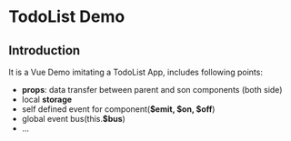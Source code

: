 # TodoList Demo

## Introduction
It is a Vue Demo imitating a TodoList App, includes following points:
- **props**: data transfer between parent and son components (both side)
- local **storage**
- self defined event for component(**$emit, $on, $off**)
- global event bus(this.**$bus**)
- ...

